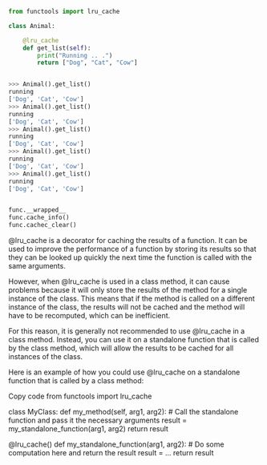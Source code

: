 ```python
from functools import lru_cache

class Animal:

	@lru_cache
	def get_list(self):
		print("Running .. .")
		return ["Dog", "Cat", "Cow"]


>>> Animal().get_list()
running
['Dog', 'Cat', 'Cow']
>>> Animal().get_list()
running
['Dog', 'Cat', 'Cow']
>>> Animal().get_list()
running
['Dog', 'Cat', 'Cow']
>>> Animal().get_list()
running
['Dog', 'Cat', 'Cow']
>>> Animal().get_list()
running
['Dog', 'Cat', 'Cow']


func.__wrapped__
func.cache_info()
func.cachec_clear()
```

@lru_cache is a decorator for caching the results of a function. It can be used to improve the performance of a function by storing its results so that they can be looked up quickly the next time the function is called with the same arguments.

However, when @lru_cache is used in a class method, it can cause problems because it will only store the results of the method for a single instance of the class. This means that if the method is called on a different instance of the class, the results will not be cached and the method will have to be recomputed, which can be inefficient.

For this reason, it is generally not recommended to use @lru_cache in a class method. Instead, you can use it on a standalone function that is called by the class method, which will allow the results to be cached for all instances of the class.

Here is an example of how you could use @lru_cache on a standalone function that is called by a class method:

Copy code
from functools import lru_cache

class MyClass:
def my_method(self, arg1, arg2): # Call the standalone function and pass it the necessary arguments
result = my_standalone_function(arg1, arg2)
return result

@lru_cache()
def my_standalone_function(arg1, arg2): # Do some computation here and return the result
result = ...
return result
